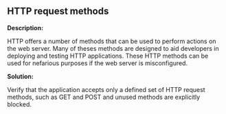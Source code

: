 
HTTP request methods
-------

**Description:**

HTTP offers a number of methods that can be used to perform actions on the web server. 
Many of theses methods are designed to aid developers in deploying and testing 
HTTP applications. These HTTP methods can be used for nefarious purposes if the web 
server is misconfigured.


**Solution:**

Verify that the application accepts only a defined set of HTTP request methods, such as 
GET and POST and unused methods are explicitly blocked.
	